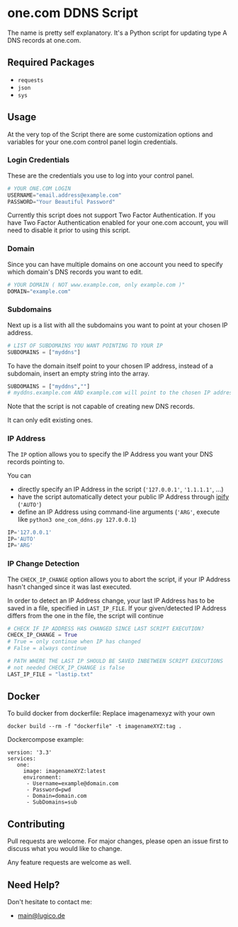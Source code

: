 # one.com DDNS Script

The name is pretty self explanatory. It's a Python script for updating type A DNS records at one.com.

## Required Packages
- `requests`
- `json`
- `sys`

## Usage
At the very top of the Script there are some customization options and variables for your one.com control panel login credentials.

### Login Credentials
These are the credentials you use to log into your control panel.
```python
# YOUR ONE.COM LOGIN
USERNAME="email.address@example.com"
PASSWORD="Your Beautiful Password"
```

Currently this script does not support Two Factor Authentication. If you have Two Factor Authentication enabled for your one.com account,
you will need to disable it prior to using this script.

### Domain
Since you can have multiple domains on one account you need to specify which domain's DNS records you want to edit.
```python
# YOUR DOMAIN ( NOT www.example.com, only example.com )"
DOMAIN="example.com"
```

### Subdomains
Next up is a list with all the subdomains you want to point at your chosen IP address.
```python
# LIST OF SUBDOMAINS YOU WANT POINTING TO YOUR IP
SUBDOMAINS = ["myddns"]
```
To have the domain itself point to your chosen IP address, instead of a subdomain, insert an empty string into the array.
```python
SUBDOMAINS = ["myddns",""]
# myddns.example.com AND example.com will point to the chosen IP address
```

Note that the script is not capable of creating new DNS records.

It can only edit existing ones.

### IP Address
The `IP` option allows you to specify the IP Address you want your DNS records pointing to.

You can
- directly specify an IP Address in the script (`'127.0.0.1'`, `'1.1.1.1'`, ...)
- have the script automatically detect your public IP Address through [ipify](https://www.ipify.org) (`'AUTO'`)
- define an IP Address using command-line arguments (`'ARG'`, execute like `python3 one_com_ddns.py 127.0.0.1`)
```python
IP='127.0.0.1'
IP='AUTO'
IP='ARG'
```

### IP Change Detection
The `CHECK_IP_CHANGE` option allows you to abort the script, if your IP Address hasn't changed since it was last executed.

In order to detect an IP Address change, your last IP Address has to be saved in a file, specified in `LAST_IP_FILE`. If your given/detected IP Address differs from the one in the file, the script will continue
```python
# CHECK IF IP ADDRESS HAS CHANGED SINCE LAST SCRIPT EXECUTION?
CHECK_IP_CHANGE = True
# True = only continue when IP has changed
# False = always continue

# PATH WHERE THE LAST IP SHOULD BE SAVED INBETWEEN SCRIPT EXECUTIONS
# not needed CHECK_IP_CHANGE is false
LAST_IP_FILE = "lastip.txt"
```

## Docker

To build docker from dockerfile: Replace imagenamexyz with your own
```
docker build --rm -f "dockerfile" -t imagenameXYZ:tag . 
```
Dockercompose example:
```
version: '3.3'
services:
   one:
     image: imagenameXYZ:latest
     environment:
      - Username=example@domain.com
      - Password=pwd
      - Domain=domain.com
      - SubDomains=sub
```


## Contributing
Pull requests are welcome. For major changes, please open an issue first to discuss what you would like to change.

Any feature requests are welcome as well.

## Need Help?
Don't hesitate to contact me:
- [main@lugico.de](mailto:main@lugico.de)
